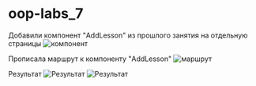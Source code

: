 # oop-labs_7
Добавили компонент "AddLesson" из прошлого занятия на отдельную страницы
![ компонент](https://sun3-10.userapi.com/NF1ae7SHMAbQpTAz49oJBs6HFMJuUFxWu8JVGw/YwHWboGIGAI.jpg)

 Прописала маршрут к компоненту "AddLesson"
![маршрут](https://sun3-11.userapi.com/-NZuFg6dKDD0heSuN9jtqFzdxoLmW_wEBZZjZA/m8pa35CmK-A.jpg)

Результат 
![Результат](https://sun3-12.userapi.com/ME6YjTpjMrHaRbuzVx904Dkc02JVNyxPYH5oYw/zrFxp9-uGII.jpg)
![Результат](https://sun3-12.userapi.com/WIqUVx0vATIZ0AxoGjZmwYVhZp3ol4U0KjZZqQ/IhUrY7KIeuY.jpg)
